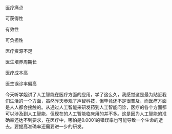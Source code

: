 医疗痛点



可获得性

有效性

可负担性



医疗资源不足

医生培养周期长

医疗成本高

医生误诊率偏高





​		今天听学姐讲了人工智能在医疗方面的应用，学了这么久，我感觉这是最为贴近我们生活的一个方面，虽然昨天参观了声智科技，但毕竟还不是很普及，而医疗方面是人人都会接触的。从通过人工智能来研发药到人工智能问诊，医疗的各个方面都可以涉及到人工智能，但现在的人工智能临床用的并不多。这是因为人工智能的准确率还达不到要求，在医疗中，哪怕是0.0001的错误率也可能导致一个生命的逝去。要提高准确率还需要进一步的研发。


